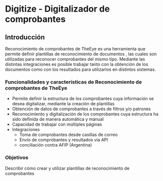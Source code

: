 
# Digitize - Digitalizador de comprobantes

## Introducción

Reconocimiento de comprobantes de TheEye es una herramienta que permite definir plantillas de reconocimiento de documentos , las cuales son utilizadas para reconocer comprobantes del mismo tipo.
Mediante las distintas integraciones es posible trabajar tanto con la obtención de los documentos como con los resultados para utilizarlos en distintos sistemas.

### Funcionalidades y características de Reconocimiento de comprobantes de TheEye

* Permite definir la estructura de los comprobantes cuya información se desea digitalizar, mediante la creación de plantillas
* Obtención de datos de comprobantes a través de filtros y/o patrones
* Reconocimiento y digitalización de los comprobantes cuya estructura ha sido definida de manera automática y manual
* Capacidad de trabajar con múltiples páginas
* Integraciones
    * Toma de comprobantes desde casillas de correo
    * Envío de comprobantes y resultados vía API
    * conciliación contra AFIP (Argentina)


### Objetivos

Describir cómo crear y utilizar plantillas de reconocimiento de comprobantes 
